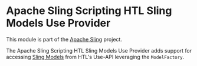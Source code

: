 # Apache Sling Scripting HTL Sling Models Use Provider

This module is part of the [Apache Sling](https://sling.apache.org) project.

The Apache Sling Scripting HTL Sling Models Use Provider adds support for accessing
[Sling Models](https://sling.apache.org/documentation/bundles/models.html)
from HTL's Use-API leveraging the `ModelFactory`.
